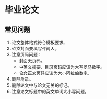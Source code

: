 # 毕业论文

## 常见问题

1. 论文整体格式符合模板要求。
2. 论文封面要填写评阅人。
3. 注意页码问题：
   * 封面无页码。
   * 中英文摘要、目录页码应该为大写罗马数字。
   * 论文正文页码应该为大小阿拉伯数字。
4. 删除附录。
5. 删除论文中与论文无关的标记。
6. 注意论文标题中的英文单词大小写问题。